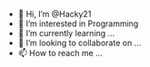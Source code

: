 - 👋 Hi, I’m @Hacky21
- 👀 I’m interested in Programming
- 🌱 I’m currently learning ...
- 💞️ I’m looking to collaborate on ...
- 📫 How to reach me ... 

<!---
Hacky21/Hacky21 is a ✨ special ✨ repository because its `README.md` (this file) appears on your GitHub profile.
You can click the Preview link to take a look at your changes.
--->
